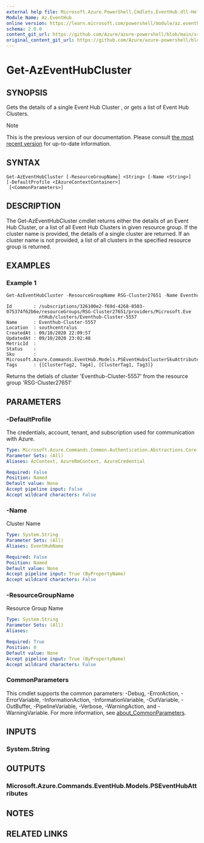```yaml
---
external help file: Microsoft.Azure.PowerShell.Cmdlets.EventHub.dll-Help.xml
Module Name: Az.EventHub
online version: https://learn.microsoft.com/powershell/module/az.eventhub/get-azeventhubcluster
schema: 2.0.0
content_git_url: https://github.com/Azure/azure-powershell/blob/main/src/EventHub/EventHub/help/Get-AzEventHubCluster.md
original_content_git_url: https://github.com/Azure/azure-powershell/blob/main/src/EventHub/EventHub/help/Get-AzEventHubCluster.md
---
```


# Get-AzEventHubCluster

## SYNOPSIS
Gets the details of a single Event Hub Cluster , or gets a list of Event Hub Clusters.

> [!NOTE]
>This is the previous version of our documentation. Please consult [the most recent version](/powershell/module/az.eventhub/get-azeventhubcluster) for up-to-date information.

## SYNTAX

```
Get-AzEventHubCluster [-ResourceGroupName] <String> [-Name <String>] [-DefaultProfile <IAzureContextContainer>]
 [<CommonParameters>]
```

## DESCRIPTION
The Get-AzEventHubCluster cmdlet returns either the details of an Event Hub Cluster, or a list of all Event Hub Clusters in given resource group.
If the cluster name is provided, the details of a single cluster are returned.
If an cluster name is not provided, a list of all clusters in the specified resource group is returned.

## EXAMPLES

### Example 1
```powershell
Get-AzEventHubCluster -ResourceGroupName RSG-Cluster27651 -Name Eventhub-Cluster-5557
```

```output
Id        : /subscriptions/326100e2-f69d-4268-8503-075374f62b6e/resourceGroups/RSG-Cluster27651/providers/Microsoft.Eve
            ntHub/clusters/Eventhub-Cluster-5557
Name      : Eventhub-Cluster-5557
Location  : southcentralus
CreatedAt : 09/10/2020 22:09:57
UpdatedAt : 09/10/2020 23:02:48
MetricId  :
Status    :
Sku       : Microsoft.Azure.Commands.EventHub.Models.PSEventHubsClusterSkuAttributes
Tags      : {[ClusterTag2, Tag4], [ClusterTag1, Tag3]}

```

Returns the detials of cluster 'Eventhub-Cluster-5557' from the resource group 'RSG-Cluster27651'

## PARAMETERS

### -DefaultProfile
The credentials, account, tenant, and subscription used for communication with Azure.

```yaml
Type: Microsoft.Azure.Commands.Common.Authentication.Abstractions.Core.IAzureContextContainer
Parameter Sets: (All)
Aliases: AzContext, AzureRmContext, AzureCredential

Required: False
Position: Named
Default value: None
Accept pipeline input: False
Accept wildcard characters: False
```

### -Name
Cluster Name

```yaml
Type: System.String
Parameter Sets: (All)
Aliases: EventHubName

Required: False
Position: Named
Default value: None
Accept pipeline input: True (ByPropertyName)
Accept wildcard characters: False
```

### -ResourceGroupName
Resource Group Name

```yaml
Type: System.String
Parameter Sets: (All)
Aliases:

Required: True
Position: 0
Default value: None
Accept pipeline input: True (ByPropertyName)
Accept wildcard characters: False
```

### CommonParameters
This cmdlet supports the common parameters: -Debug, -ErrorAction, -ErrorVariable, -InformationAction, -InformationVariable, -OutVariable, -OutBuffer, -PipelineVariable, -Verbose, -WarningAction, and -WarningVariable. For more information, see [about_CommonParameters](http://go.microsoft.com/fwlink/?LinkID=113216).

## INPUTS

### System.String

## OUTPUTS

### Microsoft.Azure.Commands.EventHub.Models.PSEventHubAttributes

## NOTES

## RELATED LINKS
